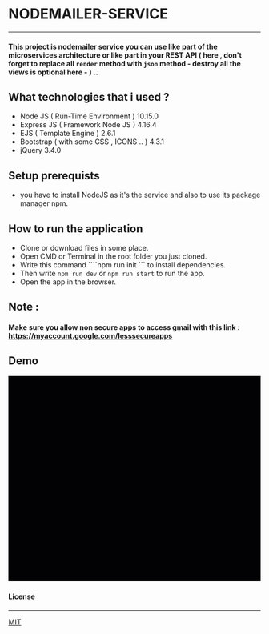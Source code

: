 # NODEMAILER-SERVICE
---
#### This project is nodemailer service you can use like part of the microservices architecture or like part in your REST API ( here , don't forget to replace all ``` render ``` method with ``` json ``` method  - destroy all the views is optional here -  ) .. 

## What technologies that i used ?
 - Node JS ( Run-Time Environment ) 10.15.0
 - Express JS ( Framework Node JS ) 4.16.4
 - EJS ( Template Engine ) 2.6.1
 - Bootstrap ( with some CSS , ICONS .. ) 4.3.1
 - jQuery 3.4.0


## Setup prerequists
 - you have to install NodeJS as it's the service and also to use its package manager npm.

## How to run the application
 - Clone or download files in some place.
 - Open CMD or Terminal in the root folder you just cloned.
 - Write this command ````npm run init ``` to install dependencies.
 - Then write ``` npm run dev ``` or ``` npm run start ``` to run the app.
 - Open the app in the browser. 

## Note : 
#### Make sure you allow non secure apps to access gmail with this link : https://myaccount.google.com/lesssecureapps

## Demo 
![quick-demo](src/assets/demo/demo.gif)
  
#### License
---
[MIT](https://choosealicense.com/licenses/mit/)  

